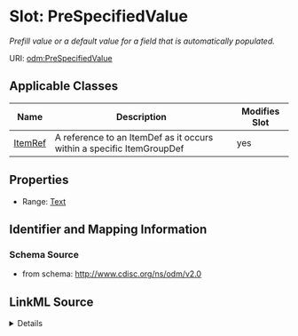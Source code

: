 # Slot: PreSpecifiedValue


_Prefill value or a default value for a field that is automatically populated._



URI: [odm:PreSpecifiedValue](http://www.cdisc.org/ns/odm/v2.0/PreSpecifiedValue)



<!-- no inheritance hierarchy -->




## Applicable Classes

| Name | Description | Modifies Slot |
| --- | --- | --- |
[ItemRef](ItemRef.md) | A reference to an ItemDef as it occurs within a specific ItemGroupDef |  yes  |







## Properties

* Range: [Text](Text.md)





## Identifier and Mapping Information







### Schema Source


* from schema: http://www.cdisc.org/ns/odm/v2.0




## LinkML Source

<details>
```yaml
name: PreSpecifiedValue
description: Prefill value or a default value for a field that is automatically populated.
from_schema: http://www.cdisc.org/ns/odm/v2.0
rank: 1000
alias: PreSpecifiedValue
domain_of:
- ItemRef
range: text

```
</details>